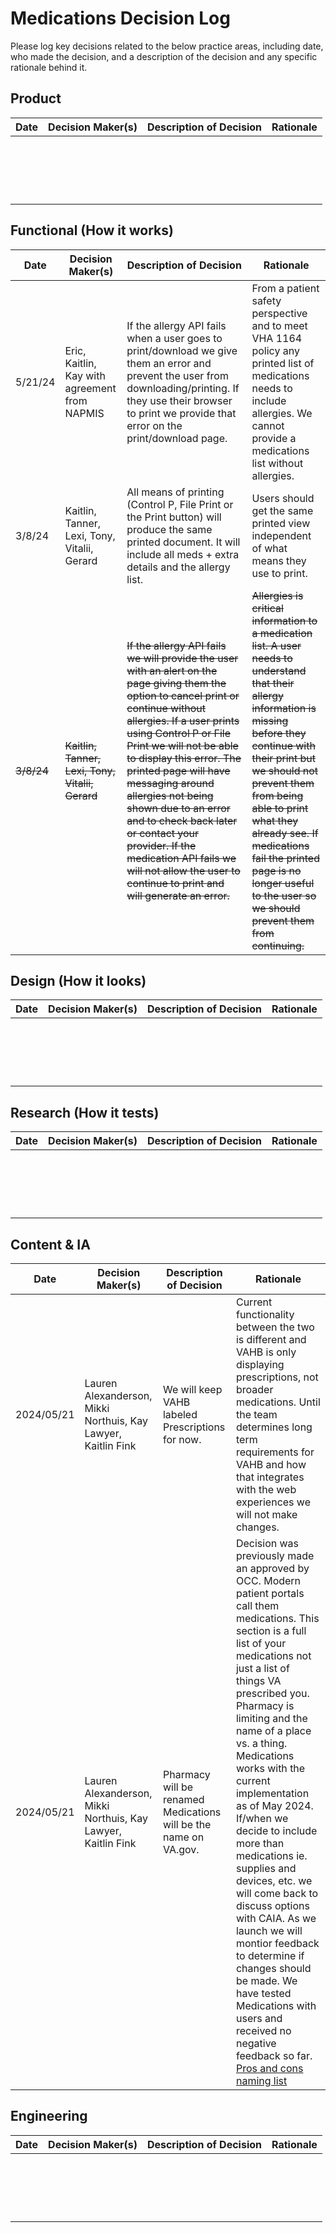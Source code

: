 # Medications Decision Log
Please log key decisions related to the below practice areas, including date, who made the decision, and a description of the decision and any specific rationale behind it.

## Product
| Date | Decision Maker(s) | Description of Decision | Rationale |
|------|-------------------|-------------------------|-----------|
|      |                   |                         |           |
|      |                   |                         |           |
|      |                   |                         |           |
|      |                   |                         |           |
|      |                   |                         |           |
|      |                   |                         |           |
|      |                   |                         |           |
|      |                   |                         |           |
|      |                   |                         |           |
|      |                   |                         |           |
|      |                   |                         |           |
|      |                   |                         |           |
|      |                   |                         |           |
|      |                   |                         |           |
|      |                   |                         |           |
|      |                   |                         |           |
|      |                   |                         |           |
|      |                   |                         |           |

## Functional (How it works)
| Date | Decision Maker(s) | Description of Decision | Rationale |
|------|-------------------|-------------------------|-----------|
|5/21/24|Eric, Kaitlin, Kay with agreement from NAPMIS|If the allergy API fails when a user goes to print/download we give them an error and prevent the user from downloading/printing.  If they use their browser to print we provide that error on the print/download page.|From a patient safety perspective and to meet VHA 1164 policy any printed list of medications needs to include allergies.  We cannot provide a medications list without allergies.|
|3/8/24| Kaitlin, Tanner, Lexi, Tony, Vitalii, Gerard|All means of printing (Control P, File Print or the Print button) will produce the same printed document.  It will include all meds + extra details and the allergy list.|Users should get the same printed view independent of what means they use to print.|
|~~3/8/24~~|~~Kaitlin, Tanner, Lexi, Tony, Vitalii, Gerard~~|~~If the allergy API fails we will provide the user with an alert on the page giving them the option to cancel print or continue without allergies. If a user prints using Control P or File Print we will not be able to display this error. The printed page will have messaging around allergies not being shown due to an error and to check back later or contact your provider. If the medication API fails we will not allow the user to continue to print and will generate an error.~~|~~Allergies is critical information to a medication list.  A user needs to understand that their allergy information is missing before they continue with their print but we should not prevent them from being able to print what they already see.  If medications fail the printed page is no longer useful to the user so we should prevent them from continuing.~~|


## Design (How it looks)
| Date | Decision Maker(s) | Description of Decision | Rationale |
|------|-------------------|-------------------------|-----------|
|      |                         |           |
|      |                   |                         |           |
|      |                   |                         |           |
|      |                   |                         |           |
|      |                   |                         |           |
|      |                   |                         |           |
|      |                   |                         |           |
|      |                   |                         |           |
|      |                   |                         |           |
|      |                   |                         |           |
|      |                   |                         |           |
|      |                   |                         |           |
|      |                   |                         |           |
|      |                   |                         |           |
|      |                   |                         |           |
|      |                   |                         |           |
|      |                   |                         |           |
|      |                   |                         |           |


## Research (How it tests)
| Date | Decision Maker(s) | Description of Decision | Rationale |
|------|-------------------|-------------------------|-----------|
|      |                   |                         |           |
|      |                   |                         |           |
|      |                   |                         |           |
|      |                   |                         |           |
|      |                   |                         |           |
|      |                   |                         |           |
|      |                   |                         |           |
|      |                   |                         |           |
|      |                   |                         |           |
|      |                   |                         |           |
|      |                   |                         |           |
|      |                   |                         |           |
|      |                   |                         |           |
|      |                   |                         |           |
|      |                   |                         |           |
|      |                   |                         |           |
|      |                   |                         |           |
|      |                   |                         |           |

## Content & IA
| Date | Decision Maker(s) | Description of Decision | Rationale |
|------|-------------------|-------------------------|-----------|
|2024/05/21|Lauren Alexanderson, Mikki Northuis, Kay Lawyer, Kaitlin Fink |We will keep VAHB labeled Prescriptions for now.|Current functionality between the two is different and VAHB is only displaying prescriptions, not broader medications. Until the team determines long term requirements for VAHB and how that integrates with the web experiences we will not make changes. |
|2024/05/21|Lauren Alexanderson, Mikki Northuis, Kay Lawyer, Kaitlin Fink |Pharmacy will be renamed Medications will be the name on VA.gov.|Decision was previously made an approved by OCC.  Modern patient portals call them medications. This section is a full list of your medications not just a list of things VA prescribed you. Pharmacy is limiting and the name of a place vs. a thing. Medications works with the current implementation as of May 2024. If/when we decide to include more than medications ie. supplies and devices, etc. we will come back to discuss options with CAIA. As we launch we will montior feedback to determine if changes should be made. We have tested Medications with users and received no negative feedback so far. [Pros and cons naming list](https://dvagov.sharepoint.com/:w:/r/sites/HealthApartment/_layouts/15/Doc.aspx?sourcedoc=%7BF0746B00-6C30-4255-99EE-5FE53BECE2EF%7D&file=Naming%20options%20pros%20and%20cons%20-%20Copy.docx&action=default&mobileredirect=true)|


## Engineering
| Date | Decision Maker(s) | Description of Decision | Rationale |
|------|-------------------|-------------------------|-----------|
|      |                   |                         |           |
|      |                   |                         |           |
|      |                   |                         |           |
|      |                   |                         |           |
|      |                   |                         |           |
|      |                   |                         |           |
|      |                   |                         |           |
|      |                   |                         |           |
|      |                   |                         |           |
|      |                   |                         |           |
|      |                   |                         |           |
|      |                   |                         |           |
|      |                   |                         |           |
|      |                   |                         |           |
|      |                   |                         |           |
|      |                   |                         |           |
|      |                   |                         |           |
|      |                   |                         |           |


